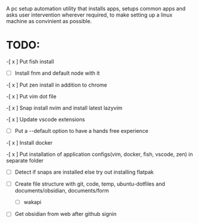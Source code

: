 A pc setup automation utility that installs apps, setups common apps and asks user intervention wherever required, to make setting up a linux machine as convinient as possible. 



# TODO:
-[ x ] Put fish install

-[ ] Install fnm and default node with it

-[ x ] Put zen install in addition to chrome

-[ x ] Put vim dot file

-[ x ] Snap install nvim and install latest lazyvim

-[ x ] Update vscode extensions

-[  ] Put a --default option to have a hands free experience

-[ x ] Install docker

-[ x ] Put installation of application configs(vim, docker, fish, vscode, zen) in separate folder

-[ ] Detect if snaps are installed else try out installing flatpak


-[ ] Create file structure with git, code, temp, ubuntu-dotfiles and documents/obsidian, documents/form

  -[ ] wakapi 

-[ ] Get obsidian from web after github signin 
